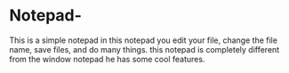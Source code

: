 # Notepad-
This is a simple notepad in this notepad you edit your file, change the file name, save files, and do many things.
this notepad is completely different from the window notepad  he has some cool features.
